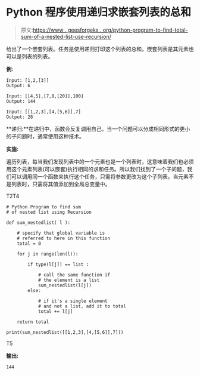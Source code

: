 # Python 程序使用递归求嵌套列表的总和

> 原文:[https://www . geesforgeks . org/python-program-to-find-total-sum-of-a-nested-list-use-recursion/](https://www.geeksforgeeks.org/python-program-to-find-the-total-sum-of-a-nested-list-using-recursion/)

给出了一个嵌套列表。任务是使用递归打印这个列表的总和。嵌套列表是其元素也可以是列表的列表。

**例:**

```
Input: [1,2,[3]]
Output: 6

Input: [[4,5],[7,8,[20]],100]
Output: 144

Input: [[1,2,3],[4,[5,6]],7]
Output: 28
```

**递归:**在递归中，函数会反复调用自己。当一个问题可以分成相同形式的更小的子问题时，通常使用这种技术。

**实施:**

遍历列表，每当我们发现列表中的一个元素也是一个列表时，这意味着我们也必须用这个元素列表(可以嵌套)执行相同的求和任务。所以我们找到了一个子问题，我们可以调用同一个函数来执行这个任务，只需将参数更改为这个子列表。当元素不是列表时，只需将其值添加到全局总变量中。

T2T4

```
# Python Program to find sum
# of nested list using Recursion

def sum_nestedlist( l ):

    # specify that global variable is
    # referred to here in this function
    total = 0

    for j in range(len(l)):

        if type(l[j]) == list :

            # call the same function if
            # the element is a list
            sum_nestedlist(l[j])
        else:

            # if it's a single element
            # and not a list, add it to total
            total += l[j]  

    return total

print(sum_nestedlist([[1,2,3],[4,[5,6]],7]))
```

T5

**输出:**

```
144
```